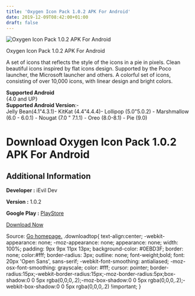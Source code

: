 ```yaml
---
title: 'Oxygen Icon Pack 1.0.2 APK For Android'
date: 2019-12-09T08:42:00+01:00
draft: false
---
```


![Oxygen Icon Pack 1.0.2 APK For Android](https://i0.wp.com/apkhome.net/wp-content/uploads/2019/11/Oxygen-Icon-Pack-1.0.2.png "Oxygen Icon Pack 1.0.2 APK For Android")

  

Oxygen Icon Pack 1.0.2 APK For Android

A set of icons that reflects the style of the icons in a pie in pixels. Clean beautiful icons inspired by flat icons design. Supported by the Poco launcher, the Microsoft launcher and others. A colorful set of icons, consisting of over 10,000 icons, with linear design and bright colors.

**Supported Android**  
{4.0 and UP}  
**Supported Android Version**:-  
Jelly Bean(4.1"4.3.1)- KitKat (4.4"4.4.4)- Lollipop (5.0"5.0.2) - Marshmallow (6.0 - 6.0.1) - Nougat (7.0 " 7.1.1) - Oreo (8.0-8.1) - Pie (9.0)

Download Oxygen Icon Pack 1.0.2 APK For Android
===============================================

Additional Information
----------------------

**Developer :** iEvil Dev

**Version :** 1.0.2

**Google Play :** [PlayStore](https://play.google.com/store/apps/details?id=ru.pt.iconpack.oxygen)

  

[Download Now](https://store4app.co/post/oxygen-icon-pack-1-0-2-apk-for-android_1574938933)

  
Source: [Go homepage.](https://store4app.co/post/oxygen-icon-pack-1-0-2-apk-for-android_1574938933) .downloadtop{ text-align:center; -webkit-appearance: none; -moz-appearance: none; appearance: none; width: 100%; padding: 9px 9px 11px 13px; background-color: #0EBD3F; border: none; color:#fff; border-radius: 3px; outline: none; font-weight;bold; font: 20px 'Open Sans', sans-serif; -webkit-font-smoothing: antialiased; -moz-osx-font-smoothing: grayscale; color: #fff; cursor: pointer; border-radius:15px;-webkit-border-radius:15px;-moz-border-radius:5px;box-shadow:0 0 5px rgba(0,0,0,.2);-moz-box-shadow:0 0 5px rgba(0,0,0,.2);-webkit-box-shadow:0 0 5px rgba(0,0,0,.2) !important; }